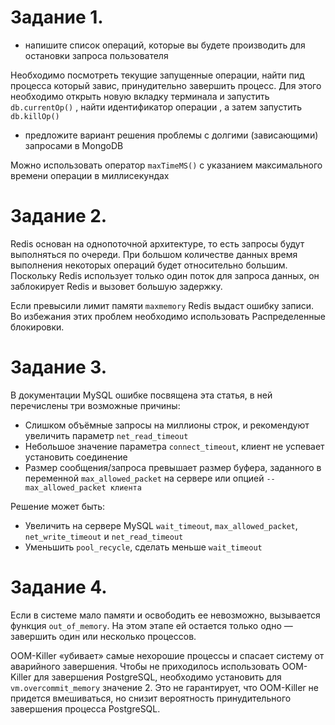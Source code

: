 Задание 1.
===
- напишите список операций, которые вы будете производить для остановки запроса пользователя

Необходимо посмотреть текущие запущенные операции, найти пид процесса который завис, принудительно завершить процесс. Для этого необходимо открыть новую вкладку терминала и запустить `db.currentOp()` , найти идентификатор операции , а затем запустить `db.killOp()`

- предложите вариант решения проблемы с долгими (зависающими) запросами в MongoDB

Можно использовать оператор `maxTimeMS()` с указанием максимального времени операции в миллисекундах

Задание 2.
===

Redis основан на однопоточной архитектуре, то есть запросы будут выполняться по очереди. При большом количестве данных время выполнения некоторых операций будет относительно большим. Поскольку Redis использует только один поток для запроса данных, он заблокирует Redis и вызовет большую задержку.

Если превысили лимит памяти `maxmemory` Redis выдаст ошибку записи. Во избежания этих проблем необходимо использовать Распределенные блокировки.

Задание 3.
===

В документации MySQL ошибке посвящена эта статья, в ней перечислены три возможные причины:

- Слишком объёмные запросы на миллионы строк, и рекомендуют увеличить параметр `net_read_timeout`
- Небольшое значение параметра `connect_timeout`, клиент не успевает установить соединение
- Размер сообщения/запроса превышает размер буфера, заданного в переменной `max_allowed_packet` на сервере или опцией `--max_allowed_packet клиента`

Решение может быть: 
- Увеличить на сервере MySQL `wait_timeout`, `max_allowed_packet`, `net_write_timeout` и `net_read_timeout`
- Уменьшить `pool_recycle`, сделать меньше `wait_timeout`

Задание 4.
===

Если в системе мало памяти и освободить ее невозможно, вызывается функция `out_of_memory`. На этом этапе ей остается только одно — завершить один или несколько процессов.

OOM-Killer «убивает» самые нехорошие процессы и спасает систему от аварийного завершения. Чтобы не приходилось использовать OOM-Killer для завершения PostgreSQL, необходимо установить для `vm.overcommit_memory` значение 2. Это не гарантирует, что OOM-Killer не придется вмешиваться, но снизит вероятность принудительного завершения процесса PostgreSQL.
